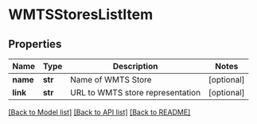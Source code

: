 # WMTSStoresListItem

## Properties
Name | Type | Description | Notes
------------ | ------------- | ------------- | -------------
**name** | **str** | Name of WMTS Store | [optional] 
**link** | **str** | URL to WMTS store representation | [optional] 

[[Back to Model list]](../README.md#documentation-for-models) [[Back to API list]](../README.md#documentation-for-api-endpoints) [[Back to README]](../README.md)



